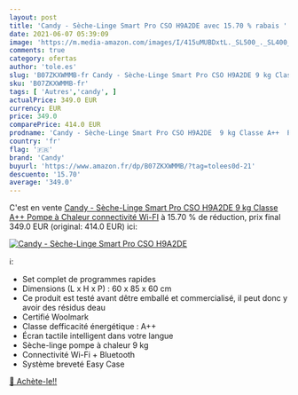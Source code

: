 ```yaml
---
layout: post
title: 'Candy - Sèche-Linge Smart Pro CSO H9A2DE avec 15.70 % rabais '
date: 2021-06-07 05:39:09
image: 'https://m.media-amazon.com/images/I/415uMUBDxtL._SL500_._SL400_.jpg'
comments: true
category: ofertas
author: 'tole.es'
slug: 'B07ZKXWMMB-fr Candy - Sèche-Linge Smart Pro CSO H9A2DE 9 kg Classe A++...'
sku: 'B07ZKXWMMB-fr'
tags: [ 'Autres','candy', ]
actualPrice: 349.0 EUR
currency: EUR
price: 349.0
comparePrice: 414.0 EUR
prodname: 'Candy - Sèche-Linge Smart Pro CSO H9A2DE  9 kg Classe A++  Pompe à Chaleur  connectivité Wi-FI'
country: 'fr'
flag: '🇫🇷'
brand: 'Candy'
buyurl: 'https://www.amazon.fr/dp/B07ZKXWMMB/?tag=tolees0d-21'
descuento: '15.70'
average: '349.0'
---
```


C'est en vente [Candy - Sèche-Linge Smart Pro CSO H9A2DE  9 kg Classe A++  Pompe à Chaleur  connectivité Wi-FI](https://www.amazon.fr/dp/B07ZKXWMMB/?tag=tolees0d-21)  à  15.70 % de réduction, prix final  349.0 EUR (original: 414.0 EUR) ici:

[![Candy - Sèche-Linge Smart Pro CSO H9A2DE](https://m.media-amazon.com/images/I/415uMUBDxtL._SL500_._SL400_.jpg)](https://www.amazon.fr/dp/B07ZKXWMMB/?tag=tolees0d-21)

ℹ️:

- Set complet de programmes rapides
- Dimensions (L x H x P) : 60 x 85 x 60 cm
- Ce produit est testé avant dêtre emballé et commercialisé, il peut donc y avoir des résidus deau
- Certifié Woolmark
- Classe defficacité énergétique : A++
- Écran tactile intelligent dans votre langue
- Sèche-linge pompe à chaleur 9 kg
- Connectivité Wi-Fi + Bluetooth
- Système breveté Easy Case

[🛒 Achète-le!!](https://www.amazon.fr/dp/B07ZKXWMMB/?tag=tolees0d-21)
